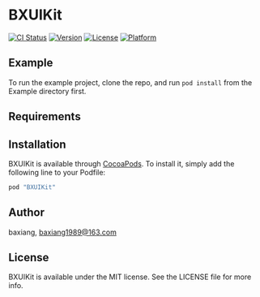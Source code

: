 # BXUIKit

[![CI Status](http://img.shields.io/travis/baxiang/BXUIKit.svg?style=flat)](https://travis-ci.org/baxiang/BXUIKit)
[![Version](https://img.shields.io/cocoapods/v/BXUIKit.svg?style=flat)](http://cocoapods.org/pods/BXUIKit)
[![License](https://img.shields.io/cocoapods/l/BXUIKit.svg?style=flat)](http://cocoapods.org/pods/BXUIKit)
[![Platform](https://img.shields.io/cocoapods/p/BXUIKit.svg?style=flat)](http://cocoapods.org/pods/BXUIKit)

## Example

To run the example project, clone the repo, and run `pod install` from the Example directory first.

## Requirements

## Installation

BXUIKit is available through [CocoaPods](http://cocoapods.org). To install
it, simply add the following line to your Podfile:

```ruby
pod "BXUIKit"
```

## Author

baxiang, baxiang1989@163.com

## License

BXUIKit is available under the MIT license. See the LICENSE file for more info.
